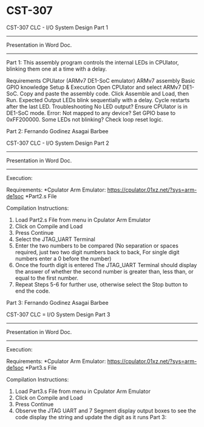 # CST-307
CST-307 CLC - I/O System Design Part 1
****************************************************************
Presentation in Word Doc.
****************************************************************
Part 1: This assembly program controls the internal LEDs in CPUlator, blinking them one at a time with a delay.

Requirements
CPUlator (ARMv7 DE1-SoC emulator)
ARMv7 assembly
Basic GPIO knowledge
Setup & Execution
Open CPUlator and select ARMv7 DE1-SoC.
Copy and paste the assembly code.
Click Assemble and Load, then Run.
Expected Output
LEDs blink sequentially with a delay.
Cycle restarts after the last LED.
Troubleshooting
No LED output? Ensure CPUlator is in DE1-SoC mode.
Error: Not mapped to any device? Set GPIO base to 0xFF200000.
Some LEDs not blinking? Check loop reset logic.


Part 2: Fernando Godinez
Asagai Barbee

CST-307 CLC - I/O System Design Part 2
****************************************************************
Presentation in Word Doc.
****************************************************************
Execution:

Requirements:
	*Cpulator Arm Emulator: https://cpulator.01xz.net/?sys=arm-de1soc
	*Part2.s File

Compilation Instructions:
1. Load Part2.s File from menu in Cpulator Arm Emulator
2. Click on Compile and Load
3. Press Continue
4. Select the JTAG_UART Terminal
5. Enter the two numbers to be compared (No separation or spaces required, just two two digit numbers back to back, 
   For single digit numbers enter a 0 before the number)
6. Once the fourth digit is entered The JTAG_UART Terminal should display the answer of whether the second number 
   is greater than, less than, or equal to the first number.
7. Repeat Steps 5-6 for further use, otherwise select the Stop button to end the code.
	
Part 3:
Fernando Godinez
Asagai Barbee

CST-307 CLC = I/O System Design Part 3
****************************************************************
Presentation in Word Doc.
****************************************************************
Execution:

Requirements:
	*Cpulator Arm Emulator: https://cpulator.01xz.net/?sys=arm-de1soc
	*Part3.s File

Compilation Instructions:
1. Load Part3.s File from menu in Cpulator Arm Emulator
2. Click on Compile and Load
3. Press Continue
4. Observe the JTAG UART and 7 Segment display output boxes to see the code display the string and update the digit as it runs
Part 3:
